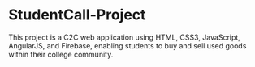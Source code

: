# StudentCall-Project
This project is a C2C web application using HTML, CSS3, JavaScript, AngularJS, and Firebase, enabling students 
to buy and sell used goods within their college community. 
